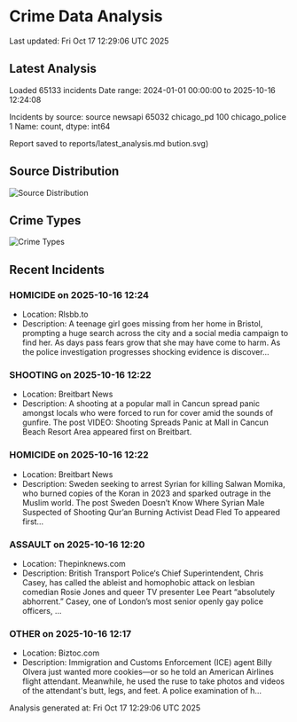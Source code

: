 # Crime Data Analysis
Last updated: Fri Oct 17 12:29:06 UTC 2025

## Latest Analysis

Loaded 65133 incidents
Date range: 2024-01-01 00:00:00 to 2025-10-16 12:24:08

Incidents by source:
source
newsapi           65032
chicago_pd          100
chicago_police        1
Name: count, dtype: int64

Report saved to reports/latest_analysis.md
bution.svg)

## Source Distribution
![Source Distribution](images/source_distribution.svg)

## Crime Types
![Crime Types](images/crime_types.svg)

## Recent Incidents

### HOMICIDE on 2025-10-16 12:24
- Location: Rlsbb.to
- Description: A teenage girl goes missing from her home in Bristol, prompting a huge search across the city and a social media campaign to find her. As days pass fears grow that she may have come to harm. As the police investigation progresses shocking evidence is discover…


### SHOOTING on 2025-10-16 12:22
- Location: Breitbart News
- Description: A shooting at a popular mall in Cancun spread panic amongst locals who were forced to run for cover amid the sounds of gunfire.
The post VIDEO: Shooting Spreads Panic at Mall in Cancun Beach Resort Area appeared first on Breitbart.


### HOMICIDE on 2025-10-16 12:22
- Location: Breitbart News
- Description: Sweden seeking to arrest Syrian for killing Salwan Momika, who burned copies of the Koran in 2023 and sparked outrage in the Muslim world.
The post Sweden Doesn’t Know Where Syrian Male Suspected of Shooting Qur’an Burning Activist Dead Fled To appeared first…


### ASSAULT on 2025-10-16 12:20
- Location: Thepinknews.com
- Description: British Transport Police‘s Chief Superintendent, Chris Casey, has called the ableist and homophobic attack on lesbian comedian Rosie Jones and queer TV presenter Lee Peart “absolutely abhorrent.” Casey, one of London’s most senior openly gay police officers, …


### OTHER on 2025-10-16 12:17
- Location: Biztoc.com
- Description: Immigration and Customs Enforcement (ICE) agent Billy Olvera just wanted more cookies—or so he told an American Airlines flight attendant. Meanwhile, he used the ruse to take photos and videos of the attendant's butt, legs, and feet.
A police examination of h…

Analysis generated at: Fri Oct 17 12:29:06 UTC 2025
